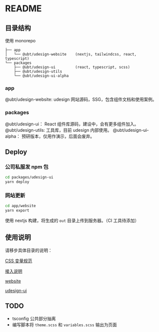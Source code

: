 # README

## 目录结构

使用 monorepo

```
├── app
│   └── @ubt/udesign-website    (nextjs, tailwindcss, react, typescript)
└── packages
    ├── @ubt/udesign-ui         (react, typescript, scss)
    ├── @ubt/udesign-utils
    └── @ubt/udesign-ui-alpha
```

### app

@ubt/udesign-website: udesign 网站源码，SSG，包含组件文档和使用案例。

### packages

@ubt/udesign-ui： React 组件库源码，建设中，会有更多组件加入。
@ubt/udesign-utils: 工具库，目前 udesign 内部使用。
@ubt/udesign-ui-alpha： 预研版本，仅用作演示，后面会废弃。

## Deploy

### 公司私服发 npm 包

```bash
cd packages/udesign-ui
yarn deploy
```

### 网站更新

```bash
cd app/website
yarn export
```

使用 nextjs 构建，将生成的 `out` 目录上传到服务器。（CI 工具待添加）

## 使用说明

请移步具体目录的说明：

[CSS 变量规范](app\website\src\docs\guide\css-variables.md)

[接入说明](app\website\src\docs\guide\quick-start.md)

[website](app/website/readme.md)

[udesign-ui](packages/udesign-ui/readme.md)

## TODO

- tsconfig 公共部分抽离
- 编写脚本将 `theme.scss` 和 `variables.scss` 输出为页面

